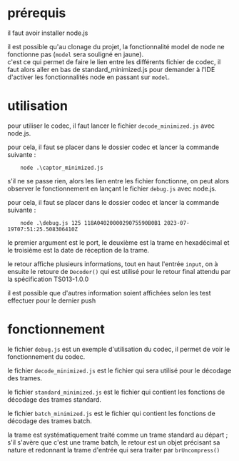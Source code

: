 # prérequis

<p> il faut avoir installer node.js </p>
<p> il est possible qu'au clonage du projet, la fonctionnalité model de node ne fonctionne pas (<code>model</code> sera souligné en jaune).<br>
c'est ce qui permet de faire le lien entre les différents fichier de codec, il faut alors aller en bas de standard_minimized.js pour demander à l'IDE d'activer les fonctionnalités node en passant sur <code>model</code>. </p>

# utilisation

<p> pour utiliser le codec, il faut lancer le fichier <code>decode_minimized.js</code> avec node.js. </p>
<p> pour cela, il faut se placer dans le dossier codec et lancer la commande suivante : </p>

        node .\captor_minimized.js

<p>s'il ne se passe rien, alors les lien entre les fichier fonctionne, on peut alors observer le fonctionnement en lançant le fichier <code>debug.js</code> avec node.js. </p>
<p> pour cela, il faut se placer dans le dossier codec et lancer la commande suivante : </p>

        node .\debug.js 125 118A0402000029075590B0B1 2023-07-19T07:51:25.508306410Z 

<p> le premier argument est le port, le deuxième est la trame en hexadécimal et le troisième est la date de réception de la trame. </p>
<p> le retour affiche plusieurs informations, tout en haut l'entrée <code>input</code>, on à ensuite le retoure de <code>Decoder()</code> qui est utilisé pour le retour final attendu par la spécification TS013-1.0.0</p>
<p>il est possible que d'autres information soient affichées selon les test effectuer pour le dernier push </p>

# fonctionnement

<p> le fichier <code>debug.js</code> est un exemple d'utilisation du codec, il permet de voir le fonctionnement du codec. </p>
<p> le fichier <code>decode_minimized.js</code> est le fichier qui sera utilisé pour le décodage des trames. </p>
<p> le fichier <code>standard_minimized.js</code> est le fichier qui contient les fonctions de décodage des trames standard. </p>
<p> le fichier <code>batch_minimized.js</code> est le fichier qui contient les fonctions de décodage des trames batch. </p>

<p> la trame est systématiquement traité comme un trame standard au départ ; s'il s'avère que c'est une trame batch, le retour est un objet précisant sa nature et redonnant la trame d'entrée qui sera traiter par <code>brUncompress()</code></p>